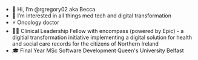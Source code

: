 - 👋 Hi, I’m @rgregory02 aka Becca
- 👀 I’m interested in all things med tech and digital transformation
- ⚡ Oncology doctor
- 🙌🏻 Clinical Leadership Fellow with encompass (powered by Epic) - a digitial transformation initiative implementing a digital solution for health and social care records for the citizens of Northern Ireland
- 🎓 Final Year MSc Software Development Queen's University Belfast
